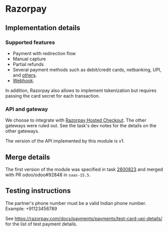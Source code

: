 # Razorpay

## Implementation details

### Supported features

- Payment with redirection flow
- Manual capture
- Partial refunds
- Several payment methods such as debit/credit cards, netbanking, UPI, and
  [others](https://razorpay.com/docs/payments/payment-methods/).
- [Webhook](https://razorpay.com/docs/webhooks).

In addition, Razorpay also allows to implement tokenization but requires passing the card secret for
each transaction.

### API and gateway

We choose to integrate with
[Razorpay Hosted Checkout](https://razorpay.com/docs/payments/payment-gateway/web-integration/hosted).
The other gateways were ruled out. See the task's dev notes for the details on the other gateways.

The version of the API implemented by this module is v1.

## Merge details

The first version of the module was specified in task
[2800823](https://erp.novianto.tech/web#id=2800823&model=project.task) and merged with PR
odoo/odoo#92848 in `saas-15.5`.

## Testing instructions

The partner's phone number must be a valid Indian phone number. Example: +91123456789

See https://razorpay.com/docs/payments/payments/test-card-upi-details/ for the list of test
payment details.
